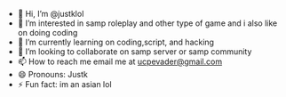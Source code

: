 - 👋 Hi, I’m @justklol
- 👀 I’m interested in samp roleplay and other type of game and i also like on doing coding
- 🌱 I’m currently learning on coding,script, and hacking
- 💞️ I’m looking to collaborate on samp server or samp community 
- 📫 How to reach me email me at ucpevader@gmail.com
- 😄 Pronouns: Justk
- ⚡ Fun fact: im an asian lol

<!---
justklol/justklol is a ✨ special ✨ repository because its `README.md` (this file) appears on your GitHub profile.
You can click the Preview link to take a look at your changes.
--->
